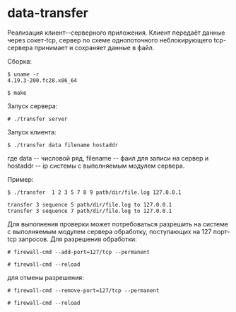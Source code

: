 # data-transfer

Реализация клиент--серверного приложения. Клиент передаёт данные через сокет-tcp, сервер по схеме однопоточного неблокирующего tcp-сервера принимает и сохраняет данные в файл. 

Сборка:

    $ uname -r
    4.19.3-200.fc28.x86_64
    
    $ make
    
Запуск сервера:

    # ./transfer server
    
Запуск клиента:

    $ ./transfer data filename hostaddr
    
где data -- числовой ряд, filename -- фаил для записи на сервер и hostaddr -- ip системы с выполняемым модулем сервера.

Пример:

    $ ./transfer  1 2 3 5 7 8 9 path/dir/file.log 127.0.0.1
    
    transfer 3 sequence 5 path/dir/file.log to 127.0.0.1
    transfer 3 sequence 7 path/dir/file.log to 127.0.0.1


Для выполнения проверки может потребоваться разрешить на системе с выполняемым модулем сервера обработку, поступающих на 127 порт-tcp запросов. Для разрешения обработки: 

    # firewall-cmd --add-port=127/tcp --permanent
    
    # firewall-cmd --reload 
    
для отмены разрешения:

    # firewall-cmd --remove-port=127/tcp --permanent
    
    # firewall-cmd --reload 
